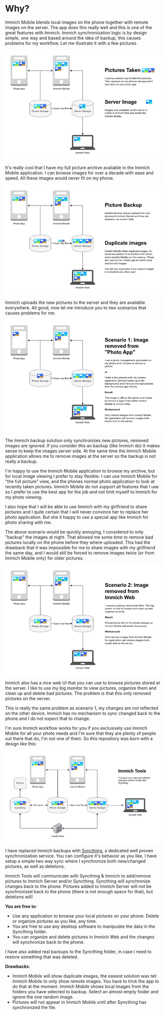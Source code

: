 # Why?

Immich Mobile blends local images on the phone together with remote images on the server. The app does this really well and this is one of the great features with Immich. Immich synchronization logic is by design simple, one way and based around the idea of backup, this causes problems for my workflow. Let me illustrate it with a few pictures.

![](immich-state-1.png)

It's really cool that I have my full picture archive available in the Immich Mobile application. I can browse images for over a decade with ease and speed. All these images would never fit on my phone.

![](immich-state-2.png)

Immich uploads the new pictures to the server and they are available everywhere. All good, now let me introduce you to two scenarios that causes problems for me.

![](immich-state-3a.png)

The Immich backup solution only synchronizes new pictures, removed images are ignored. If you consider this an backup (like Immich do) it makes sense to keep the images server side. At the same time the Immich Mobile application allows me to remove images at the server so the backup is not really a backup.

I'm happy to use the Immich Mobile application to browse my archive, but for local image viewing I prefer to stay flexible. I can use Immich Mobile for "the full picture" view, and the phones normal photo application to look at recently taken pictures. Immich Mobile do not support all features that I use so I prefer to use the best app for the job and not limit myself to Immich for my photo viewing.

I also hope that I will be able to use Immich with my girlfriend to share pictures and I quite certain that I will never convince her to replace her photo application. But she it happy to use a special app like Immich for photo sharing with me.

The above scenario would be quickly annoying, I considered to only "backup" the images at night. That allowed me some time to remove bad pictures locally on the phone before they where uploaded. This had the drawback that it was impossible for me to share images with my girlfriend the same day, and I would still be forced to remove images twice (or from Immich Mobile only) for older pictures.

![](immich-state-3b.png)

Immich also has a nice web UI that you can use to browse pictures stored at the server. I like to use my big monitor to view pictures, organize them and clean up and delete bad pictures. The problem is that this only removed pictures on the server.

This is really the same problem as scenario 1, my changes are not reflected on the other device. Immich has no mechanism to sync changed back to the phone and I do not expect that to change.

I'm sure Immich workflow works for you if you exclusively use Immich Mobile for all your photo needs and I'm sure that they are plenty of people out there that do, I'm not one of them. So this repository was born with a design like this:

![](immich-tools.png)

I have replaced Immich backups with [Syncthing](https://syncthing.net/), a dedicated well proven synchronization service. You can configure it's behavior as you like, I have setup a simple two way sync where I synchronize both new/changed pictures, as well as deletions.

Immich Tools will communicate with Syncthing & Immich to add/remove pictures to Immich Server and/or Syncthing. Syncthing will synchronize changes back to the phone. Pictures added to Immich Server will not be synchronized back to the phone (there is not enough space for that), but deletions will!

**You are free to**:

* Use any application to browse your local pictures on your phone. Delete or organize pictures as you like, any time.
* You are free to use any desktop software to manipulate the data in the Syncthing folder.
* You can organize and delete pictures in Immich Web and the changes will synchronize back to the phone.

I have also added real backups to the Syncthing folder, in case I need to restore something that was deleted.

**Drawbacks**:

* Immich Mobile will show duplicate images, the easiest solution was tell Immich Mobile to only show remote images. You have to trick the app to do that at the moment. Immich Mobile shows local images from the folders you have selected to backup. Select an almost empty folder and ignore the one random image.
* Pictures will not appear in Immich Mobile until after Syncthing has synchronized the file.
